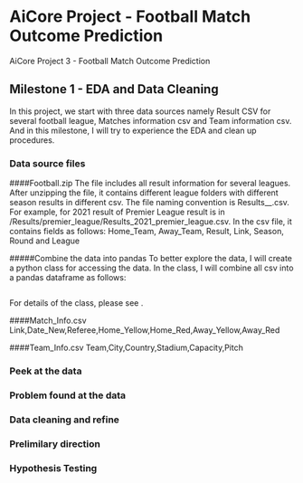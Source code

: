 # AiCore Project - Football Match Outcome Prediction
AiCore Project 3 - Football Match Outcome Prediction

## Milestone 1 - EDA and Data Cleaning
In this project, we start with three data sources namely Result CSV for several football league, Matches information csv and Team information csv. And in this milestone, I will try to experience the EDA and clean up procedures.

### Data source files
####Football.zip
The file includes all result information for several leagues. After unzipping the file, it contains different league folders with different season results in different csv. The file naming convention is Results_<Season>_<League>.csv. For example, for 2021 result of Premier League result is in /Results/premier_league/Results_2021_premier_league.csv. In the csv file, it contains fields as follows: Home_Team, Away_Team, Result, Link, Season, Round and League

#####Combine the data into pandas
To better explore the data, I will create a python class for accessing the data. In the class, I will combine all csv into a pandas dataframe as follows:
```python

```
For details of the class, please see <FILE>.

####Match_Info.csv
Link,Date_New,Referee,Home_Yellow,Home_Red,Away_Yellow,Away_Red

####Team_Info.csv
Team,City,Country,Stadium,Capacity,Pitch

### Peek at the data


### Problem found at the data

### Data cleaning and refine

### Prelimilary direction

### Hypothesis Testing




